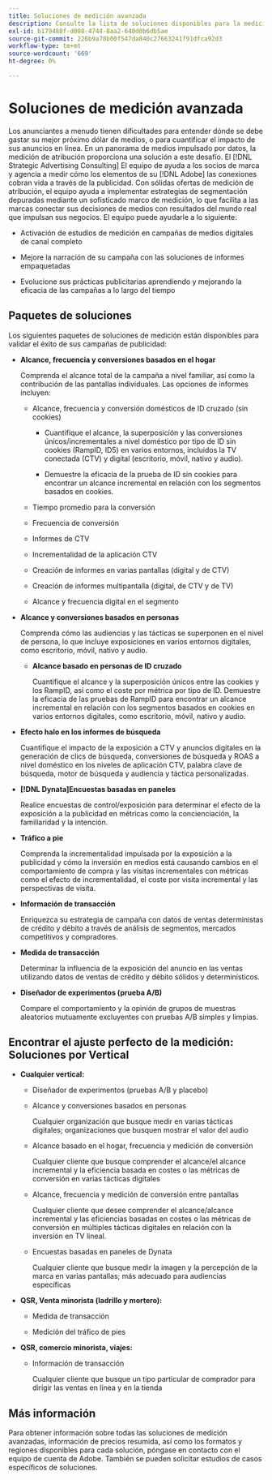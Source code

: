 ```yaml
---
title: Soluciones de medición avanzada
description: Consulte la lista de soluciones disponibles para la medición avanzada.
exl-id: b179488f-d008-4744-8aa2-640d0b6db5ae
source-git-commit: 226b9a78b00f547da840c27663241f91dfca92d3
workflow-type: tm+mt
source-wordcount: '669'
ht-degree: 0%

---
```


# Soluciones de medición avanzada

Los anunciantes a menudo tienen dificultades para entender dónde se debe gastar su mejor próximo dólar de medios, o para cuantificar el impacto de sus anuncios en línea. En un panorama de medios impulsado por datos, la medición de atribución proporciona una solución a este desafío. El [!DNL Strategic Advertising Consulting] El equipo de ayuda a los socios de marca y agencia a medir cómo los elementos de su [!DNL Adobe] las conexiones cobran vida a través de la publicidad. Con sólidas ofertas de medición de atribución, el equipo ayuda a implementar estrategias de segmentación depuradas mediante un sofisticado marco de medición, lo que facilita a las marcas conectar sus decisiones de medios con resultados del mundo real que impulsan sus negocios. El equipo puede ayudarle a lo siguiente:

* Activación de estudios de medición en campañas de medios digitales de canal completo

* Mejore la narración de su campaña con las soluciones de informes empaquetadas

* Evolucione sus prácticas publicitarias aprendiendo y mejorando la eficacia de las campañas a lo largo del tiempo

## Paquetes de soluciones

Los siguientes paquetes de soluciones de medición están disponibles para validar el éxito de sus campañas de publicidad:

* **Alcance, frecuencia y conversiones basados en el hogar**

  Comprenda el alcance total de la campaña a nivel familiar, así como la contribución de las pantallas individuales. Las opciones de informes incluyen:

   * Alcance, frecuencia y conversión domésticos de ID cruzado (sin cookies)

      * Cuantifique el alcance, la superposición y las conversiones únicos/incrementales a nivel doméstico por tipo de ID sin cookies (RampID, ID5) en varios entornos, incluidos la TV conectada (CTV) y digital (escritorio, móvil, nativo y audio).

      * Demuestre la eficacia de la prueba de ID sin cookies para encontrar un alcance incremental en relación con los segmentos basados en cookies.

   * Tiempo promedio para la conversión

   * Frecuencia de conversión

   * Informes de CTV

   * Incrementalidad de la aplicación CTV

   * Creación de informes en varias pantallas (digital y de CTV)

   * Creación de informes multipantalla (digital, de CTV y de TV)

   * Alcance y frecuencia digital en el segmento

* **Alcance y conversiones basados en personas**

  Comprenda cómo las audiencias y las tácticas se superponen en el nivel de persona, lo que incluye exposiciones en varios entornos digitales, como escritorio, móvil, nativo y audio.

   * **Alcance basado en personas de ID cruzado**

     Cuantifique el alcance y la superposición únicos entre las cookies y los RampID, así como el coste por métrica por tipo de ID. Demuestre la eficacia de las pruebas de RampID para encontrar un alcance incremental en relación con los segmentos basados en cookies en varios entornos digitales, como escritorio, móvil, nativo y audio.

* **Efecto halo en los informes de búsqueda**

  Cuantifique el impacto de la exposición a CTV y anuncios digitales en la generación de clics de búsqueda, conversiones de búsqueda y ROAS a nivel doméstico en los niveles de aplicación CTV, palabra clave de búsqueda, motor de búsqueda y audiencia y táctica personalizadas.


* **[!DNL Dynata]Encuestas basadas en paneles**

  Realice encuestas de control/exposición para determinar el efecto de la exposición a la publicidad en métricas como la concienciación, la familiaridad y la intención.

* **Tráfico a pie**

  Comprenda la incrementalidad impulsada por la exposición a la publicidad y cómo la inversión en medios está causando cambios en el comportamiento de compra y las visitas incrementales con métricas como el efecto de incrementalidad, el coste por visita incremental y las perspectivas de visita.

* **Información de transacción**

  Enriquezca su estrategia de campaña con datos de ventas deterministas de crédito y débito a través de análisis de segmentos, mercados competitivos y compradores.

* **Medida de transacción**

  Determinar la influencia de la exposición del anuncio en las ventas utilizando datos de ventas de crédito y débito sólidos y determinísticos.

* **Diseñador de experimentos (prueba A/B)**

  Compare el comportamiento y la opinión de grupos de muestras aleatorios mutuamente excluyentes con pruebas A/B simples y limpias.

## Encontrar el ajuste perfecto de la medición: Soluciones por Vertical

* **Cualquier vertical:**

   * Diseñador de experimentos (pruebas A/B y placebo)

   * Alcance y conversiones basados en personas

     Cualquier organización que busque medir en varias tácticas digitales; organizaciones que busquen mostrar el valor del audio

   * Alcance basado en el hogar, frecuencia y medición de conversión

     Cualquier cliente que busque comprender el alcance/el alcance incremental y la eficiencia basada en costes o las métricas de conversión en varias tácticas digitales

   * Alcance, frecuencia y medición de conversión entre pantallas

     Cualquier cliente que desee comprender el alcance/alcance incremental y las eficiencias basadas en costes o las métricas de conversión en múltiples tácticas digitales en relación con la inversión en TV lineal.

   * Encuestas basadas en paneles de Dynata

     Cualquier cliente que busque medir la imagen y la percepción de la marca en varias pantallas; más adecuado para audiencias específicas

* **QSR, Venta minorista (ladrillo y mortero):**

   * Medida de transacción

   * Medición del tráfico de pies

* **QSR, comercio minorista, viajes:**

   * Información de transacción

     Cualquier cliente que busque un tipo particular de comprador para dirigir las ventas en línea y en la tienda

## Más información

Para obtener información sobre todas las soluciones de medición avanzadas, información de precios resumida, así como los formatos y regiones disponibles para cada solución, póngase en contacto con el equipo de cuenta de Adobe. También se pueden solicitar estudios de casos específicos de soluciones.
